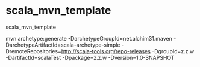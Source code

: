# scala_mvn_template
scala_mvn_template

mvn archetype:generate -DarchetypeGroupId=net.alchim31.maven -DarchetypeArtifactId=scala-archetype-simple -DremoteRepositories=http://scala-tools.org/repo-releases -DgroupId=z.z.w -DartifactId=scalaTest -Dpackage=z.z.w -Dversion=1.0-SNAPSHOT















